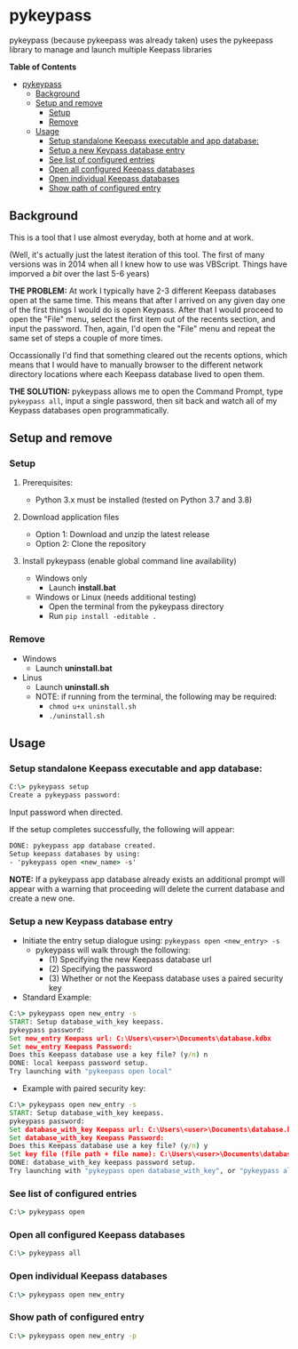 # pykeypass

pykeypass (because pykeepass was already taken) uses the pykeepass library to manage and launch multiple Keepass libraries

**Table of Contents**

- [pykeypass](#pykeypass)
  - [Background](#background)
  - [Setup and remove](#setup-and-remove)
    - [Setup](#setup)
    - [Remove](#remove)
  - [Usage](#usage)
    - [Setup standalone Keepass executable and app database:](#setup-standalone-keepass-executable-and-app-database)
    - [Setup a new Keypass database entry](#setup-a-new-keypass-database-entry)
    - [See list of configured entries](#see-list-of-configured-entries)
    - [Open all configured Keepass databases](#open-all-configured-keepass-databases)
    - [Open individual Keepass databases](#open-individual-keepass-databases)
    - [Show path of configured entry](#show-path-of-configured-entry)

## Background

This is a tool that I use almost everyday, both at home and at work. 

(Well, it's actually just the latest iteration of this tool. The first of many versions was in 2014 when all I knew how to use was VBScript. Things have imporved a *bit* over the last 5-6 years)

**THE PROBLEM:**
At work I typically have 2-3 different Keepass databases open at the same time. This means that after I arrived on any given day one of the first things I would do is open Keypass. After that I would proceed to open the "File" menu, select the first item out of the recents section, and input the password. Then, again, I'd open the "File" menu and repeat the same set of steps a couple of more times. 

Occassionally I'd find that something cleared out the recents options, which means that I would have to manually browser to the different network directory locations where each Keepass database lived to open them.

**THE SOLUTION:**
pykeypass allows me to open the Command Prompt, type ```pykeypass all```, input a single password, then sit back and watch all of my Keypass databases open programmatically.

## Setup and remove

### Setup

1. Prerequisites:
   - Python 3.x must be installed (tested on Python 3.7 and 3.8)

2. Download application files
   - Option 1: Download and unzip the latest release
   - Option 2: Clone the repository

3. Install pykeypass (enable global command line availability)
   - Windows only
     - Launch **install.bat**
   - Windows or Linux (needs additional testing)
     - Open the terminal from the pykeypass directory
     - Run ```pip install -editable .```

### Remove

- Windows
  - Launch **uninstall.bat**
- Linus
  - Launch **uninstall.sh**
  - NOTE: if running from the terminal, the following may be required:
    - ```chmod u+x uninstall.sh```
    - ```./uninstall.sh```

## Usage

### Setup standalone Keepass executable and app database:

```cmd
C:\> pykeypass setup
Create a pykeypass password:
```

Input password when directed.

If the setup completes successfully, the following will appear:

```cmd
DONE: pykeypass app database created.
Setup keepass databases by using:
- 'pykeypass open <new_name> -s'
```

**NOTE:** If a pykeypass app database already exists an additional prompt will appear with a warning that proceeding will delete the current database and create a new one.

### Setup a new Keypass database entry

- Initiate the entry setup dialogue using: ```pykeypass open <new_entry> -s```
  - pykeypass will walk through the following:
    - (1) Specifying the new Keepass database url
    - (2) Specifying the password
    - (3) Whether or not the Keepass database uses a paired security key
- Standard Example:

```cmd
C:\> pykeypass open new_entry -s
START: Setup database_with_key keepass.
pykeypass password:
Set new_entry Keepass url: C:\Users\<user>\Documents\database.kdbx
Set new_entry Keepass Password:
Does this Keepass database use a key file? (y/n) n
DONE: local keepass password setup.
Try launching with "pykeepass open local"
```

- Example with paired security key:

```cmd
C:\> pykeypass open new_entry -s
START: Setup database_with_key keepass.
pykeypass password:
Set database_with_key Keepass url: C:\Users\<user>\Documents\database.kdbx
Set database_with_key Keepass Password:
Does this Keepass database use a key file? (y/n) y
Set key file (file path + file name): C:\Users\<user>\Documents\database.key
DONE: database_with_key keepass password setup.
Try launching with "pykeypass open database_with_key", or "pykeypass all"
```

### See list of configured entries

```cmd
C:\> pykeypass open
```

### Open all configured Keepass databases

```cmd
C:\> pykeypass all
```

### Open individual Keepass databases

```cmd
C:\> pykeypass open new_entry
```

### Show path of configured entry

```cmd
C:\> pykeypass open new_entry -p
```
